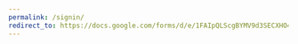 ```yaml
---
permalink: /signin/
redirect_to: https://docs.google.com/forms/d/e/1FAIpQLScgBYMV9d3SECXHO4RLHefGBZlNItj2fb6MmEM_b9kqx_ioSg/viewform?usp=sf_link
---
```

